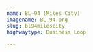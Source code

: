 ```yaml
---
name: BL-94 (Miles City)
imagename: BL-94.png
slug: bl94milescity
highwaytype: Business Loop

---
```

